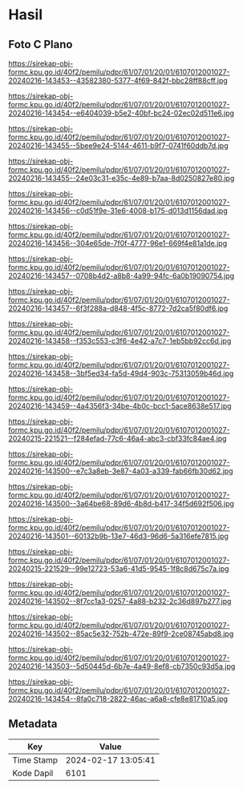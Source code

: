 # Hasil

## Foto C Plano

https://sirekap-obj-formc.kpu.go.id/40f2/pemilu/pdpr/61/07/01/20/01/6107012001027-20240216-143453--43582380-5377-4f69-842f-bbc28ff88cff.jpg

https://sirekap-obj-formc.kpu.go.id/40f2/pemilu/pdpr/61/07/01/20/01/6107012001027-20240216-143454--e6404039-b5e2-40bf-bc24-02ec02d511e6.jpg

https://sirekap-obj-formc.kpu.go.id/40f2/pemilu/pdpr/61/07/01/20/01/6107012001027-20240216-143455--5bee9e24-5144-4611-b9f7-0741f60ddb7d.jpg

https://sirekap-obj-formc.kpu.go.id/40f2/pemilu/pdpr/61/07/01/20/01/6107012001027-20240216-143455--24e03c31-e35c-4e89-b7aa-8d0250827e80.jpg

https://sirekap-obj-formc.kpu.go.id/40f2/pemilu/pdpr/61/07/01/20/01/6107012001027-20240216-143456--c0d51f9e-31e6-4008-b175-d013d1156dad.jpg

https://sirekap-obj-formc.kpu.go.id/40f2/pemilu/pdpr/61/07/01/20/01/6107012001027-20240216-143456--304e65de-7f0f-4777-96e1-669f4e81a1de.jpg

https://sirekap-obj-formc.kpu.go.id/40f2/pemilu/pdpr/61/07/01/20/01/6107012001027-20240216-143457--0708b4d2-a8b8-4a99-94fc-6a0b19090754.jpg

https://sirekap-obj-formc.kpu.go.id/40f2/pemilu/pdpr/61/07/01/20/01/6107012001027-20240216-143457--6f3f288a-d848-4f5c-8772-7d2ca5f80df6.jpg

https://sirekap-obj-formc.kpu.go.id/40f2/pemilu/pdpr/61/07/01/20/01/6107012001027-20240216-143458--f353c553-c3f6-4e42-a7c7-1eb5bb92cc6d.jpg

https://sirekap-obj-formc.kpu.go.id/40f2/pemilu/pdpr/61/07/01/20/01/6107012001027-20240216-143458--3bf5ed34-fa5d-49d4-903c-75313059b46d.jpg

https://sirekap-obj-formc.kpu.go.id/40f2/pemilu/pdpr/61/07/01/20/01/6107012001027-20240216-143459--4a4356f3-34be-4b0c-bcc1-5ace8638e517.jpg

https://sirekap-obj-formc.kpu.go.id/40f2/pemilu/pdpr/61/07/01/20/01/6107012001027-20240215-221521--f284efad-77c6-46a4-abc3-cbf33fc84ae4.jpg

https://sirekap-obj-formc.kpu.go.id/40f2/pemilu/pdpr/61/07/01/20/01/6107012001027-20240216-143500--e7c3a8eb-3e87-4a03-a339-fab66fb30d62.jpg

https://sirekap-obj-formc.kpu.go.id/40f2/pemilu/pdpr/61/07/01/20/01/6107012001027-20240216-143500--3a64be68-89d6-4b8d-b417-34f5d692f506.jpg

https://sirekap-obj-formc.kpu.go.id/40f2/pemilu/pdpr/61/07/01/20/01/6107012001027-20240216-143501--60132b9b-13e7-46d3-96d6-5a316efe7815.jpg

https://sirekap-obj-formc.kpu.go.id/40f2/pemilu/pdpr/61/07/01/20/01/6107012001027-20240215-221529--99e12723-53a6-41d5-9545-1f8c8d675c7a.jpg

https://sirekap-obj-formc.kpu.go.id/40f2/pemilu/pdpr/61/07/01/20/01/6107012001027-20240216-143502--8f7cc1a3-0257-4a88-b232-2c36d897b277.jpg

https://sirekap-obj-formc.kpu.go.id/40f2/pemilu/pdpr/61/07/01/20/01/6107012001027-20240216-143502--85ac5e32-752b-472e-89f9-2ce08745abd8.jpg

https://sirekap-obj-formc.kpu.go.id/40f2/pemilu/pdpr/61/07/01/20/01/6107012001027-20240216-143503--5d50445d-6b7e-4a49-8ef8-cb7350c93d5a.jpg

https://sirekap-obj-formc.kpu.go.id/40f2/pemilu/pdpr/61/07/01/20/01/6107012001027-20240216-143454--8fa0c718-2822-46ac-a6a8-cfe8e81710a5.jpg


## Metadata

| Key        | Value               |
| ---------- | ------------------- |
| Time Stamp | 2024-02-17 13:05:41 |
| Kode Dapil | 6101                |



